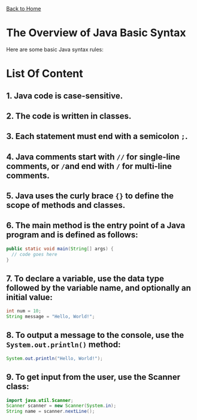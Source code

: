 [Back to Home](../README.md)
# The Overview of Java Basic Syntax
Here are some basic Java syntax rules:

# List Of Content
## 1. Java code is case-sensitive.
## 2. The code is written in classes.
## 3. Each statement must end with a semicolon `;`.
## 4. Java comments start with `//` for single-line comments, or `/`and end with `/` for multi-line comments.
## 5. Java uses the curly brace `{}` to define the scope of methods and classes.
## 6. The main method is the entry point of a Java program and is defined as follows:
```java
public static void main(String[] args) {
  // code goes here
}
```
## 7. To declare a variable, use the data type followed by the variable name, and optionally an initial value:
```java
int num = 10;
String message = "Hello, World!";
```
## 8. To output a message to the console, use the `System.out.println()` method:
```java
System.out.println("Hello, World!");
```
## 9. To get input from the user, use the Scanner class:
```java
import java.util.Scanner;
Scanner scanner = new Scanner(System.in);
String name = scanner.nextLine();
```